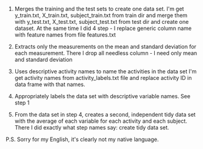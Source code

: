 1. Merges the training and the test sets to create one data set.
I'm get 
y_train.txt, X_train.txt, subject_train.txt from train dir and merge them with
y_test.txt, X_test.txt, subject_test.txt from test dir
and create one dataset.
At the same time I did 4 step - I replace generic column name with feature names 
from file features.txt

2. Extracts only the measurements on the mean and standard deviation 
    for each measurement. 
There I drop all needless column - I need only mean and standard deviation

3. Uses descriptive activity names to name the activities in the data set
I'm get activity names from activity_labels.txt file and replace activity ID 
in data frame with that names.

4. Appropriately labels the data set with descriptive variable names. 
See step 1

5. From the data set in step 4, creates a second, independent tidy data set
    with the average of each variable for each activity and each subject.
There I did exactly what step names say: create tidy data set.

P.S. Sorry for my English, it's clearly not my native language.